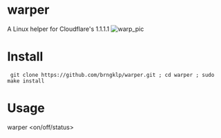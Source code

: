 # warper
A Linux helper for Cloudflare's 1.1.1.1
![warp_pic](https://i.ibb.co/dpK6MVq/carbon-2.png)
# Install
` 
git clone https://github.com/brngklp/warper.git ;
cd warper ;
sudo make install
`


# Usage
warper <on/off/status>
